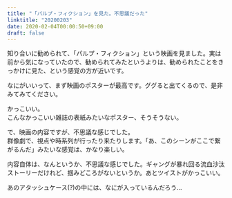 ```yaml
---
title: "「パルプ・フィクション」を見た。不思議だった"
linktitle: "20200203"
date: 2020-02-04T00:00:50+09:00
draft: false
---
```


知り合いに勧められて、「パルプ・フィクション」という映画を見ました。実は前から気になっていたので、勧められてみたというよりは、勧められたことをきっかけに見た、という感覚の方が近いです。  

なにがいいって、まず映画のポスターが最高です。ググると出てくるので、是非みてみてください。  

かっこいい。  
こんなかっこいい雑誌の表紙みたいなポスター、そうそうない。  

で、映画の内容ですが、不思議な感じでした。  
群像劇で、視点や時系列が行ったり来たりします。「あ、このシーンがここで繋がるんだ」みたいな感覚は、かなり楽しい。

内容自体は、なんというか、不思議な感じでした。ギャングが暴れ回る流血沙汰ストーリーだけれど、掴みどころがないというか。あとツイストがかっこいい。

あのアタッシュケース(?)の中には、なにが入っているんだろう…